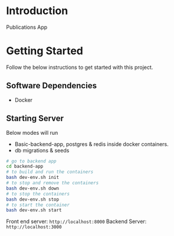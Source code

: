 # Introduction

Publications App

# Getting Started

Follow the below instructions to get started with this project.

## Software Dependencies

- Docker

## Starting Server

Below modes will run

- Basic-backend-app, postgres & redis inside docker containers.
- db migrations & seeds

```sh
# go to backend app
cd backend-app
# to build and run the containers
bash dev-env.sh init
# to stop and remove the containers
bash dev-env.sh down
# to stop the containers
bash dev-env.sh stop
# to start the container
bash dev-env.sh start
```

Front end server: `http://localhost:8000`
Backend Server: `http://localhost:3000`
